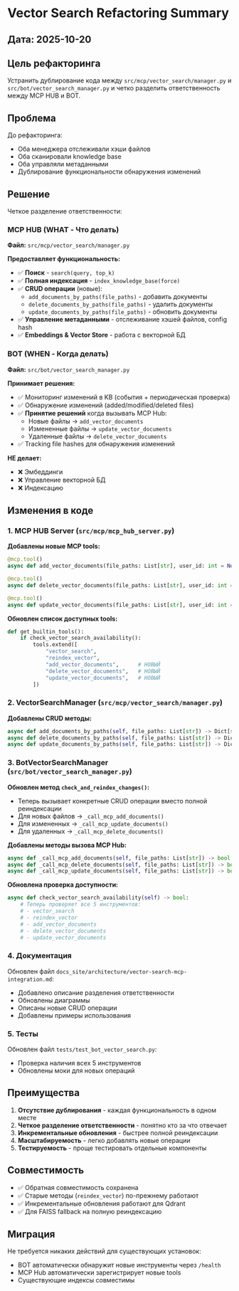 # Vector Search Refactoring Summary

## Дата: 2025-10-20

## Цель рефакторинга

Устранить дублирование кода между `src/mcp/vector_search/manager.py` и `src/bot/vector_search_manager.py` и четко разделить ответственность между MCP HUB и BOT.

## Проблема

До рефакторинга:
- Оба менеджера отслеживали хэши файлов
- Оба сканировали knowledge base
- Оба управляли метаданными
- Дублирование функциональности обнаружения изменений

## Решение

Четкое разделение ответственности:

### MCP HUB (WHAT - Что делать)
**Файл:** `src/mcp/vector_search/manager.py`

**Предоставляет функциональность:**
- ✅ **Поиск** - `search(query, top_k)`
- ✅ **Полная индексация** - `index_knowledge_base(force)`
- ✅ **CRUD операции** (новые):
  - `add_documents_by_paths(file_paths)` - добавить документы
  - `delete_documents_by_paths(file_paths)` - удалить документы
  - `update_documents_by_paths(file_paths)` - обновить документы
- ✅ **Управление метаданными** - отслеживание хэшей файлов, config hash
- ✅ **Embeddings & Vector Store** - работа с векторной БД

### BOT (WHEN - Когда делать)
**Файл:** `src/bot/vector_search_manager.py`

**Принимает решения:**
- ✅ Мониторинг изменений в KB (события + периодическая проверка)
- ✅ Обнаружение изменений (added/modified/deleted files)
- ✅ **Принятие решений** когда вызывать MCP Hub:
  - Новые файлы → `add_vector_documents`
  - Измененные файлы → `update_vector_documents`
  - Удаленные файлы → `delete_vector_documents`
- ✅ Tracking file hashes для обнаружения изменений

**НЕ делает:**
- ❌ Эмбеддинги
- ❌ Управление векторной БД
- ❌ Индексацию

## Изменения в коде

### 1. MCP HUB Server (`src/mcp/mcp_hub_server.py`)

**Добавлены новые MCP tools:**
```python
@mcp.tool()
async def add_vector_documents(file_paths: List[str], user_id: int = None) -> dict

@mcp.tool()
async def delete_vector_documents(file_paths: List[str], user_id: int = None) -> dict

@mcp.tool()
async def update_vector_documents(file_paths: List[str], user_id: int = None) -> dict
```

**Обновлен список доступных tools:**
```python
def get_builtin_tools():
    if check_vector_search_availability():
        tools.extend([
            "vector_search",
            "reindex_vector",
            "add_vector_documents",      # НОВЫЙ
            "delete_vector_documents",   # НОВЫЙ
            "update_vector_documents",   # НОВЫЙ
        ])
```

### 2. VectorSearchManager (`src/mcp/vector_search/manager.py`)

**Добавлены CRUD методы:**
```python
async def add_documents_by_paths(self, file_paths: List[str]) -> Dict[str, Any]
async def delete_documents_by_paths(self, file_paths: List[str]) -> Dict[str, Any]
async def update_documents_by_paths(self, file_paths: List[str]) -> Dict[str, Any]
```

### 3. BotVectorSearchManager (`src/bot/vector_search_manager.py`)

**Обновлен метод `check_and_reindex_changes()`:**
- Теперь вызывает конкретные CRUD операции вместо полной реиндексации
- Для новых файлов → `_call_mcp_add_documents()`
- Для измененных → `_call_mcp_update_documents()`
- Для удаленных → `_call_mcp_delete_documents()`

**Добавлены методы вызова MCP Hub:**
```python
async def _call_mcp_add_documents(self, file_paths: List[str]) -> bool
async def _call_mcp_delete_documents(self, file_paths: List[str]) -> bool
async def _call_mcp_update_documents(self, file_paths: List[str]) -> bool
```

**Обновлена проверка доступности:**
```python
async def check_vector_search_availability(self) -> bool:
    # Теперь проверяет все 5 инструментов:
    # - vector_search
    # - reindex_vector
    # - add_vector_documents
    # - delete_vector_documents
    # - update_vector_documents
```

### 4. Документация

Обновлен файл `docs_site/architecture/vector-search-mcp-integration.md`:
- Добавлено описание разделения ответственности
- Обновлены диаграммы
- Описаны новые CRUD операции
- Добавлены примеры использования

### 5. Тесты

Обновлен файл `tests/test_bot_vector_search.py`:
- Проверка наличия всех 5 инструментов
- Обновлены моки для новых операций

## Преимущества

1. **Отсутствие дублирования** - каждая функциональность в одном месте
2. **Четкое разделение ответственности** - понятно кто за что отвечает
3. **Инкрементальные обновления** - быстрее полной реиндексации
4. **Масштабируемость** - легко добавлять новые операции
5. **Тестируемость** - проще тестировать отдельные компоненты

## Совместимость

- ✅ Обратная совместимость сохранена
- ✅ Старые методы (`reindex_vector`) по-прежнему работают
- ✅ Инкрементальные обновления работают для Qdrant
- ✅ Для FAISS fallback на полную реиндексацию

## Миграция

Не требуется никаких действий для существующих установок:
- BOT автоматически обнаружит новые инструменты через `/health`
- MCP Hub автоматически зарегистрирует новые tools
- Существующие индексы совместимы
